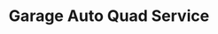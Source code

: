 ---
title: "Garage Auto Quad Service"
url: /lemberg/garage-auto-quad-service/
shop: réparation de voitures
---